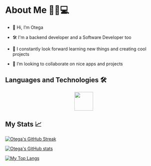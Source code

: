 # About Me 🧑🏾💻
- 👋 Hi, I’m Otega

- 🛠️ I'm a backend developer and a Software Developer too

- 🌱 I constantly look forward learning new things and creating cool projects

- 💞️ I’m looking to collaborate on nice apps and projects

## Languages and Technologies 🛠️ 
<p align="right"> 
<div align = "center">
<img src = "https://skillicons.dev/icons?i=css,html,typescript,flutter,dart,nodejs&theme=dark" height = "60px">
</div>
</p>

## My Stats 📈
[![Otega's GitHub Streak](https://github-readme-streak-stats.herokuapp.com/?user=don2dusk&theme=tokyonight_duo)](https://git.io/streak-stats)

[![Otega's GitHub stats](https://github-readme-stats.vercel.app/api?username=don2dusk&show_icons=true&custom_title=Otega's%20%Github%20%Stats&icon_color=0047AB&theme=transparent)](https://github.com/anuraghazra/github-readme-stats)

[![My Top Langs](https://github-readme-stats.vercel.app/api/top-langs/?username=don2dusk&theme=transparent&layout=compact&hide=,ruby,cmake,swift,kotlin,objective-c)](https://github.com/anuraghazra/github-readme-stats)
